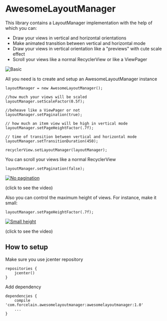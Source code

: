 # AwesomeLayoutManager

This library contains a LayoutManager implementation with the help of which you can:
 - Draw your views in vertical and horizontal orientations
 - Make animated transition between vertical and horizontal mode
 - Draw your views in vertical orientation like a "previews" with cute scale effect
 - Scroll your views like a normal RecyclerView or like a ViewPager
 
![Basic](https://raw.githubusercontent.com/forceLain/AwesomeLayoutManager/master/etc/basic.gif)

All you need is to create and setup an AwesomeLayoutManager instance

```
layoutManager = new AwesomeLayoutManager();

//how much your views will be scaled
layoutManager.setScaleFactor(0.5f);

//beheave like a ViewPager or not
layoutManager.setPagination(true);

// how much an item view will be high in vertical mode
layoutManager.setPageHeightFactor(.7f);

// time of transition between vertical and horizontal mode
layoutManager.setTransitionDuration(450);

recyclerView.setLayoutManager(layoutManager);
```

You can scroll your views like a normal RecyclerView

```
layoutManager.setPagination(false);
```

[![No pagination](https://img.youtube.com/vi/1XiGXLEccas/0.jpg)](https://youtu.be/1XiGXLEccas "No pagination")

(click to see the video)

Also you can control the maximum height of views. 
For instance, make it small:

```
layoutManager.setPageHeightFactor(.7f);
```

[![Small height](https://img.youtube.com/vi/wezqVGMleXk/0.jpg)](https://www.youtube.com/watch?v=wezqVGMleXk "Small height")

(click to see the video)

## How to setup

Make sure you use jcenter repository

```
repositories {
    jcenter()
}
```

Add dependency

```
dependencies {
    compile 'com.forcelain.awesomelayoutmanager:awesomelayoutmanager:1.0'
    ...
}
```
